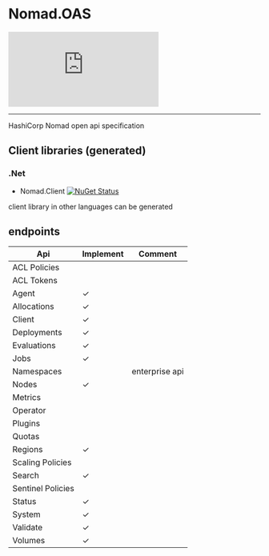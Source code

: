 # Nomad.OAS

[![Build Status](https://dev.azure.com/FuturistiCoder/Nomad.OAS/_apis/build/status/FuturistiCoder.Nomad.OAS?branchName=master)](https://dev.azure.com/FuturistiCoder/Nomad.OAS/_build/latest?definitionId=12&branchName=master)

---

HashiCorp Nomad open api specification

## Client libraries (generated)

### .Net

- Nomad.Client [![NuGet Status](https://badgen.net/nuget/v/nomad.client)](https://www.nuget.org/packages/Nomad.Client)

client library in other languages can be generated

## endpoints

| Api               | Implement | Comment        |
|-------------------|-----------|----------------|
| ACL Policies      |           |                |
| ACL Tokens        |           |                |
| Agent             | ✓         |                |
| Allocations       | ✓         |                |
| Client            | ✓         |                |
| Deployments       | ✓         |                |
| Evaluations       | ✓         |                |
| Jobs              | ✓         |                |
| Namespaces        |           | enterprise api |
| Nodes             | ✓         |                |
| Metrics           |           |                |
| Operator          |           |                |
| Plugins           |           |                |
| Quotas            |           |                |
| Regions           | ✓         |                |
| Scaling Policies  |           |                |
| Search            | ✓         |                |
| Sentinel Policies |           |                |
| Status            | ✓         |                |
| System            | ✓         |                |
| Validate          | ✓         |                |
| Volumes           | ✓         |                |
